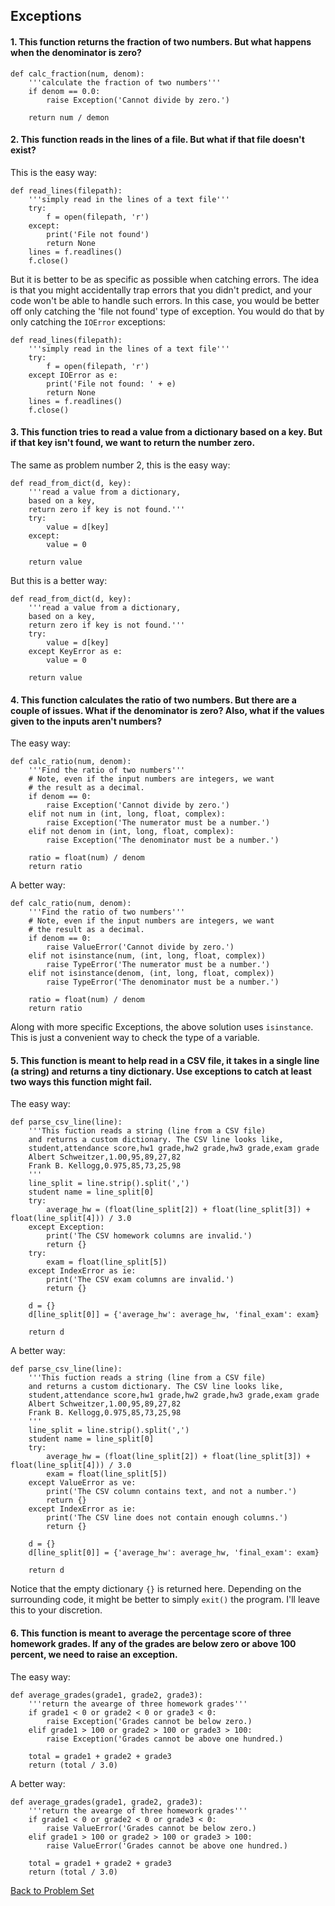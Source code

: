 ## Exceptions

#### 1. This function returns the fraction of two numbers. But what happens when the denominator is zero?

    def calc_fraction(num, denom):
        '''calculate the fraction of two numbers'''
        if denom == 0.0:
            raise Exception('Cannot divide by zero.')

        return num / demon

#### 2. This function reads in the lines of a file. But what if that file doesn't exist?

This is the easy way:

    def read_lines(filepath):
        '''simply read in the lines of a text file'''
        try:
            f = open(filepath, 'r')
        except:
            print('File not found')
            return None
        lines = f.readlines()
        f.close()

But it is better to be as specific as possible when catching errors. The idea is that you might accidentally trap errors that you didn't predict, and your code won't be able to handle such errors. In this case, you would be better off only catching the 'file not found' type of exception. You would do that by only catching the `IOError` exceptions:

    def read_lines(filepath):
        '''simply read in the lines of a text file'''
        try:
            f = open(filepath, 'r')
        except IOError as e:
            print('File not found: ' + e)
            return None
        lines = f.readlines()
        f.close()

#### 3. This function tries to read a value from a dictionary based on a key. But if that key isn't found, we want to return the number zero.

The same as problem number 2, this is the easy way:

    def read_from_dict(d, key):
        '''read a value from a dictionary,
        based on a key,
        return zero if key is not found.'''
        try:
            value = d[key]
        except:
            value = 0

        return value

But this is a better way:

    def read_from_dict(d, key):
        '''read a value from a dictionary,
        based on a key,
        return zero if key is not found.'''
        try:
            value = d[key]
        except KeyError as e:
            value = 0

        return value

#### 4. This function calculates the ratio of two numbers. But there are a couple of issues. What if the denominator is zero? Also, what if the values given to the inputs aren't numbers?

The easy way:

    def calc_ratio(num, denom):
        '''Find the ratio of two numbers'''
        # Note, even if the input numbers are integers, we want
        # the result as a decimal.
        if denom == 0:
            raise Exception('Cannot divide by zero.')
        elif not num in (int, long, float, complex):
            raise Exception('The numerator must be a number.')
        elif not denom in (int, long, float, complex):
            raise Exception('The denominator must be a number.')
        
        ratio = float(num) / denom
        return ratio

A better way:

    def calc_ratio(num, denom):
        '''Find the ratio of two numbers'''
        # Note, even if the input numbers are integers, we want
        # the result as a decimal.
        if denom == 0:
            raise ValueError('Cannot divide by zero.')
        elif not isinstance(num, (int, long, float, complex))
            raise TypeError('The numerator must be a number.')
        elif not isinstance(denom, (int, long, float, complex))
            raise TypeError('The denominator must be a number.')
        
        ratio = float(num) / denom
        return ratio

Along with more specific Exceptions, the above solution uses `isinstance`. This is just a convenient way to check the type of a variable.

#### 5. This function is meant to help read in a CSV file, it takes in a single line (a string) and returns a tiny dictionary. Use exceptions to catch at least two ways this function might fail.

The easy way:

    def parse_csv_line(line):
        '''This fuction reads a string (line from a CSV file)
        and returns a custom dictionary. The CSV line looks like,
        student,attendance score,hw1 grade,hw2 grade,hw3 grade,exam grade
        Albert Schweitzer,1.00,95,89,27,82
        Frank B. Kellogg,0.975,85,73,25,98
        '''
        line_split = line.strip().split(',')
        student name = line_split[0]
        try:
            average_hw = (float(line_split[2]) + float(line_split[3]) + float(line_split[4])) / 3.0
        except Exception:
            print('The CSV homework columns are invalid.')
            return {}
        try:
            exam = float(line_split[5])
        except IndexError as ie:
            print('The CSV exam columns are invalid.')
            return {}

        d = {}
        d[line_split[0]] = {'average_hw': average_hw, 'final_exam': exam}
        
        return d

A better way:

    def parse_csv_line(line):
        '''This fuction reads a string (line from a CSV file)
        and returns a custom dictionary. The CSV line looks like,
        student,attendance score,hw1 grade,hw2 grade,hw3 grade,exam grade
        Albert Schweitzer,1.00,95,89,27,82
        Frank B. Kellogg,0.975,85,73,25,98
        '''
        line_split = line.strip().split(',')
        student name = line_split[0]
        try:
            average_hw = (float(line_split[2]) + float(line_split[3]) + float(line_split[4])) / 3.0
            exam = float(line_split[5])
        except ValueError as ve:
            print('The CSV column contains text, and not a number.')
            return {}
        except IndexError as ie:
            print('The CSV line does not contain enough columns.')
            return {}

        d = {}
        d[line_split[0]] = {'average_hw': average_hw, 'final_exam': exam}
        
        return d

Notice that the empty dictionary `{}` is returned here. Depending on the surrounding code, it might be better to simply `exit()` the program. I'll leave this to your discretion.
        
#### 6. This function is meant to average the percentage score of three homework grades. If any of the grades are below zero or above 100 percent, we need to raise an exception.

The easy way:

    def average_grades(grade1, grade2, grade3):
        '''return the avearge of three homework grades'''
        if grade1 < 0 or grade2 < 0 or grade3 < 0:
            raise Exception('Grades cannot be below zero.)
        elif grade1 > 100 or grade2 > 100 or grade3 > 100:
            raise Exception('Grades cannot be above one hundred.)
        
        total = grade1 + grade2 + grade3
        return (total / 3.0)

A better way:

    def average_grades(grade1, grade2, grade3):
        '''return the avearge of three homework grades'''
        if grade1 < 0 or grade2 < 0 or grade3 < 0:
            raise ValueError('Grades cannot be below zero.)
        elif grade1 > 100 or grade2 > 100 or grade3 > 100:
            raise ValueError('Grades cannot be above one hundred.)
        
        total = grade1 + grade2 + grade3
        return (total / 3.0)


[Back to Problem Set](problem_set_2_exceptions.md)
